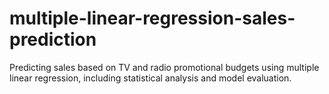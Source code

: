 # multiple-linear-regression-sales-prediction
Predicting sales based on TV and radio promotional budgets using multiple linear regression, including statistical analysis and model evaluation.
